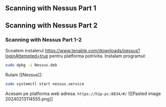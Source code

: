 ## Scanning with Nessus Part 1
## Scanning with Nessus Part 2
###  Scanning with Nessus Part 1-2
Scoatem instalerul https://www.tenable.com/downloads/nessus?loginAttempted=true pentru platforma potrivita.
Instalam programul:
```bash
sudo dpkg -i Nessus.deb
```
Rulam [[Nessus]]:
```bash
sudo systemctl start nessus.service 
```
Acesam pe platforma web adresa: `https://h1p-pc:8834/#/`
![[Pasted image 20240213114555.png]]
